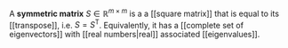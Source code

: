 
A **symmetric matrix** $S \in \mathbb{R}^{m \times m}$ is a a [[square matrix]] that is equal to its [[transpose]], i.e. $S = S^\mathsf{T}$. Equivalently, it has a [[complete set of eigenvectors]] with [[real numbers|real]] associated [[eigenvalues]].